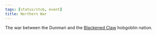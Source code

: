 ```yaml
---
tags: [status/stub, event]
title: Northern War
---
```


The war between the Dunmari and the [Blackened Claw](<../../groups/hobgoblin-clans/blackened-claw.md>) hobgoblin nation. 
